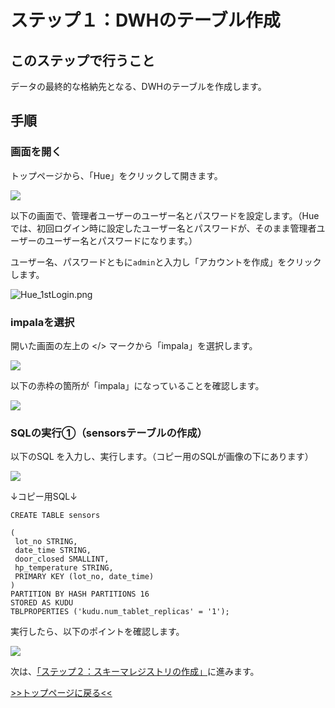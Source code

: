 # ステップ１：DWHのテーブル作成

## このステップで行うこと

データの最終的な格納先となる、DWHのテーブルを作成します。

## 手順

### 画面を開く

トップページから、「Hue」をクリックして開きます。

![](screenshots_lab01/Hue_open.png "")

以下の画面で、管理者ユーザーのユーザー名とパスワードを設定します。（Hueでは、初回ログイン時に設定したユーザー名とパスワードが、そのまま管理者ユーザーのユーザー名とパスワードになります。）

ユーザー名、パスワードともに`admin`と入力し「アカウントを作成」をクリックします。

![Hue_1stLogin.png](screenshots_lab01%2FHue_1stLogin.png)

### impalaを選択

開いた画面の左上の </> マークから「impala」を選択します。

![](screenshots_lab01/select_impala.png "")

以下の赤枠の箇所が「impala」になっていることを確認します。

![](screenshots_lab01/impala_selected.png "")

### SQLの実行①（sensorsテーブルの作成）

以下のSQL を入力し、実行します。（コピー用のSQLが画像の下にあります）

![](screenshots_lab01/SQL.png "")

↓コピー用SQL↓
```commandline
CREATE TABLE sensors

(
 lot_no STRING,
 date_time STRING,
 door_closed SMALLINT,
 hp_temperature STRING,
 PRIMARY KEY (lot_no, date_time)
)
PARTITION BY HASH PARTITIONS 16
STORED AS KUDU
TBLPROPERTIES ('kudu.num_tablet_replicas' = '1');

```

実行したら、以下のポイントを確認します。

![](screenshots_lab01/SQL_confirm.png "")

次は、[「ステップ２：スキーマレジストリの作成」](lab02_create_schema.md)に進みます。

[>>トップページに戻る<<](00_top.md)